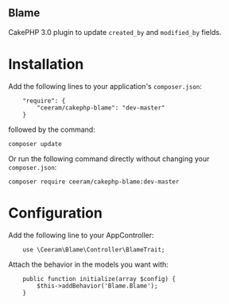 Blame
-----

CakePHP 3.0 plugin to update `created_by` and `modified_by` fields.

Installation
============

Add the following lines to your application's `composer.json`:

```
    "require": {
        "ceeram/cakephp-blame": "dev-master"
    }
```

followed by the command:

`composer update`

Or run the following command directly without changing your `composer.json`:

`composer require ceeram/cakephp-blame:dev-master`

Configuration
=============

Add the following line to your AppController:

```
    use \Ceeram\Blame\Controller\BlameTrait;
```

Attach the behavior in the models you want with:

```
    public function initialize(array $config) {
        $this->addBehavior('Blame.Blame');
    }
```